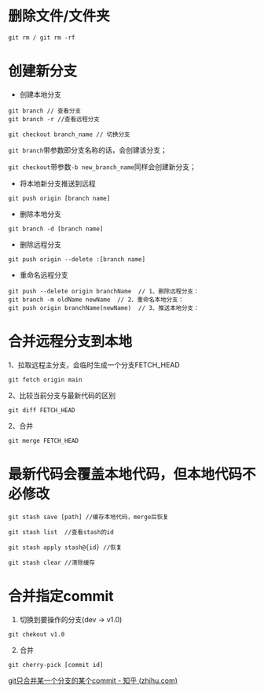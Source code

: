 # 删除文件/文件夹

```
git rm / git rm -rf
```

# 创建新分支

- 创建本地分支

```
git branch // 查看分支
git branch -r //查看远程分支
```

```
git checkout branch_name // 切换分支
```

`git branch`带参数即分支名称的话，会创建该分支；

`git checkout`带参数`-b new_branch_name`同样会创建新分支；

- 将本地新分支推送到远程

```
git push origin [branch name]
```

- 删除本地分支

```
git branch -d [branch name]
```

- 删除远程分支

```
git push origin --delete :[branch name]
```

- 重命名远程分支

```
git push --delete origin branchName  // 1、删除远程分支：
git branch -m oldName newName  // 2、重命名本地分支：
git push origin branchName(newName)  // 3、推送本地分支：
```



# 合并远程分支到本地

1、拉取远程主分支，会临时生成一个分支FETCH_HEAD

```
git fetch origin main
```

2、比较当前分支与最新代码的区别

```
git diff FETCH_HEAD
```

2、合并

```
git merge FETCH_HEAD
```

# 最新代码会覆盖本地代码，但本地代码不必修改

````
git stash save [path] //缓存本地代码，merge后恢复
````

```
git stash list  //查看stash的id
```

```
git stash apply stash@{id} //恢复 
```

```
git stash clear //清除缓存
```



# 合并指定commit

1. 切换到要操作的分支(dev -> v1.0)

```
git chekout v1.0
```

2. 合并

```
git cherry-pick [commit id]
```

[git只合并某一个分支的某个commit - 知乎 (zhihu.com)](https://zhuanlan.zhihu.com/p/425853213)
